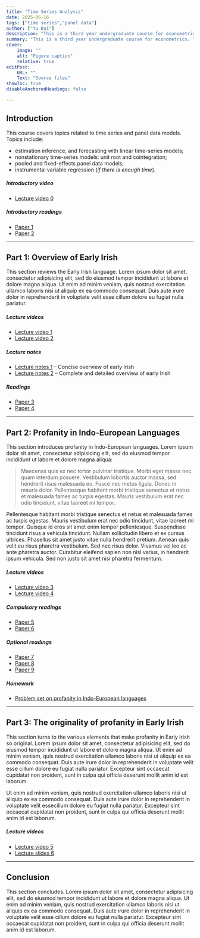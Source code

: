 ```yaml
---
title: "Time Series Analysis" 
date: 2025-06-16
tags: ["time series","panel data"]
author: ["Yu Bai"]
description: "This is a third year undergraduate course for econometrics. Topics related to estimation and inference of linear/nonlinear time series models, and panel data models are covered." 
summary: "This is a third year undergraduate course for econometrics. Topics related to estimation and inference of linear/nonlinear time series models, and panel data models are covered." 
cover:
    image: ""
    alt: "Figure caption"
    relative: true
editPost:
    URL: ""
    Text: "Source files"
showToc: true
disableAnchoredHeadings: false

---
```


## Introduction

This course covers topics related to time series and panel data models. Topics include:

+ estimation inference, and forecasting with linear time-series models;
+ nonstationary time-series models: unit root and cointegration; 
+ pooled and fixed-effects panel data models;
+ instrumental variable regression (*if there is enough time*). 

##### Introductory video

+ [Lecture video 0](https://youtu.be/8ihJsf-AXdA)

##### Introductory readings

+ [Paper 1](https://pascalmichaillat.org/1.pdf)
+ [Paper 2](https://pascalmichaillat.org/13.pdf)

---

## Part 1: Overview of Early Irish

This section reviews the Early Irish language. Lorem ipsum dolor sit amet, consectetur adipisicing elit, sed do eiusmod tempor incididunt ut labore et dolore magna aliqua. Ut enim ad minim veniam, quis nostrud exercitation ullamco laboris nisi ut aliquip ex ea commodo consequat. Duis aute irure dolor in reprehenderit in voluptate velit esse
cillum dolore eu fugiat nulla pariatur.

##### Lecture videos

+ [Lecture video 1](https://youtu.be/X_mwtm3inEw)
+ [Lecture video 2](https://youtu.be/cFdwOwY2l-A)

##### Lecture notes

+ [Lecture notes 1](notes1.pdf) – Concise overview of early Irish
+ [Lecture notes 2](notes2.pdf) – Complete and detailed overview of early Irish

##### Readings

+ [Paper 3](https://pascalmichaillat.org/7.pdf)
+ [Paper 4](https://pascalmichaillat.org/8.pdf)

---

## Part 2: Profanity in Indo-European Languages

This section introduces profanity in Indo-European languages. Lorem ipsum dolor sit amet, consectetur adipisicing elit, sed do eiusmod tempor incididunt ut labore et dolore magna aliqua:

> Maecenas quis ex nec tortor pulvinar tristique. Morbi eget massa nec quam interdum posuere. Vestibulum lobortis auctor massa, sed hendrerit risus malesuada eu. Fusce nec metus ligula. Donec in mauris dolor. Pellentesque habitant morbi tristique senectus et netus et malesuada fames ac turpis egestas. Mauris vestibulum erat nec odio tincidunt, vitae laoreet mi tempor.

Pellentesque habitant morbi tristique senectus et netus et malesuada fames ac turpis egestas. Mauris vestibulum erat nec odio tincidunt, vitae laoreet mi tempor. Quisque id eros sit amet enim tempor pellentesque. Suspendisse tincidunt risus a vehicula tincidunt. Nullam sollicitudin libero et ex cursus ultrices. Phasellus sit amet justo vitae nulla hendrerit pretium. Aenean quis velit eu risus pharetra vestibulum. Sed nec risus dolor. Vivamus vel leo ac ante pharetra auctor. Curabitur eleifend sapien non nisl varius, in hendrerit ipsum vehicula. Sed non justo sit amet nisi pharetra fermentum.

##### Lecture videos

+ [Lecture video 3](https://youtu.be/GfpKnLDTwyM)
+ [Lecture video 4](https://youtu.be/UHnSkIZcjBs)

##### Compulsory readings

+ [Paper 5](https://pascalmichaillat.org/10.pdf)
+ [Paper 6](https://pascalmichaillat.org/11.pdf)

##### Optional readings

+ [Paper 7](https://pascalmichaillat.org/2.pdf)
+ [Paper 8](https://pascalmichaillat.org/4.pdf)
+ [Paper 9](https://pascalmichaillat.org/5.pdf)

##### Homework

+ [Problem set on profanity in Indo-European languages](problemset.pdf)

---

## Part 3: The originality of profanity in Early Irish

This section turns to the various elements that make profanity in Early Irish so original. Lorem ipsum dolor sit amet, consectetur adipisicing elit, sed do eiusmod tempor incididunt ut labore et dolore magna aliqua. Ut enim ad minim veniam, quis nostrud exercitation ullamco laboris nisi ut aliquip ex ea commodo
consequat. Duis aute irure dolor in reprehenderit in voluptate velit esse
cillum dolore eu fugiat nulla pariatur. Excepteur sint occaecat cupidatat non
proident, sunt in culpa qui officia deserunt mollit anim id est laborum.

Ut enim ad minim veniam, quis nostrud exercitation ullamco laboris nisi ut aliquip ex ea commodo consequat. Duis aute irure dolor in reprehenderit in voluptate velit essecillum dolore eu fugiat nulla pariatur. Excepteur sint occaecat cupidatat non
proident, sunt in culpa qui officia deserunt mollit anim id est laborum.

##### Lecture videos

+ [Lecture video 5](https://youtu.be/Q0y2EtgTpXM)
+ [Lecture slides 6](https://youtu.be/0ZO87WsOYrY)

---

## Conclusion

This section concludes. Lorem ipsum dolor sit amet, consectetur adipisicing elit, sed do eiusmod tempor incididunt ut labore et dolore magna aliqua. Ut enim ad minim veniam, quis nostrud exercitation ullamco laboris nisi ut aliquip ex ea commodo
consequat. Duis aute irure dolor in reprehenderit in voluptate velit esse
cillum dolore eu fugiat nulla pariatur. Excepteur sint occaecat cupidatat non
proident, sunt in culpa qui officia deserunt mollit anim id est laborum.
